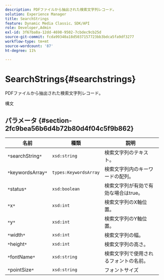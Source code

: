 ```yaml
---
description: PDFファイルから抽出された検索文字列レコード。
solution: Experience Manager
title: SearchStrings
feature: Dynamic Media Classic、SDK/API
role: Developer,Admin
exl-id: 3f67ba8a-12dd-4698-9502-7cbdec9cb25d
source-git-commit: fcda99340a18d5037157723bb3bdca5fa9df3277
workflow-type: tm+mt
source-wordcount: '87'
ht-degree: 11%

---
```


# SearchStrings{#searchstrings}

PDFファイルから抽出された検索文字列レコード。

構文

## パラメータ {#section-2fc9bea56b6d4b72b80d4f04c5f9b862}

| 名前 | 種類 | 説明 |
|---|---|---|
| `*`searchString`*` | `xsd:string` | 検索文字列のテキスト。 |
| `*`keywordsArray`*` | `types:KeywordsArray` | 検索文字列内のキーワードの配列。 |
| `*`status`*` | `xsd:boolean` | 検索文字列が有効で有効な場合はtrue。 |
| `*`x`*` | `xsd:int` | 検索文字列のX軸位置。 |
| `*`y`*` | `xsd:int` | 検索文字列のY軸位置。 |
| `*`width`*` | `xsd:int` | 検索文字列の幅。 |
| `*`height`*` | `xsd:int` | 検索文字列の高さ。 |
| `*`fontName`*` | `xsd:string` | 検索文字列で使用されるフォントの名前。 |
| `*`pointSize`*` | `xsd:string` | フォントサイズ |

